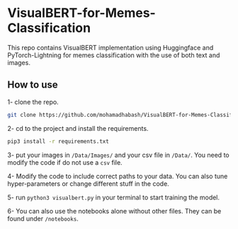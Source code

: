 # VisualBERT-for-Memes-Classification
This repo contains VisualBERT implementation using Huggingface and PyTorch-Lightning for memes classification with the use of both text and images.

## How to use
1- clone the repo.
```bash
git clone https://github.com/mohamadhabash/VisualBERT-for-Memes-Classification.git
```
2- cd to the project and install the requirements.
```bash
pip3 install -r requirements.txt
```

3- put your images in `/Data/Images/` and your csv file in `/Data/`. You need to modify the code if do not use a `csv` file. 

4- Modify the code to include correct paths to your data. You can also tune hyper-parameters or change different stuff in the code.

5- run `python3 visualbert.py` in your terminal to start training the model.

6- You can also use the notebooks alone without other files. They can be found under `/notebooks`.
